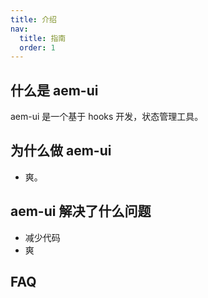 ```yaml
---
title: 介绍
nav:
  title: 指南
  order: 1
---
```


## 什么是 aem-ui

aem-ui 是一个基于 hooks 开发，状态管理工具。

## 为什么做 aem-ui

- 爽。

## aem-ui 解决了什么问题

- 减少代码
- 爽

## FAQ

###
